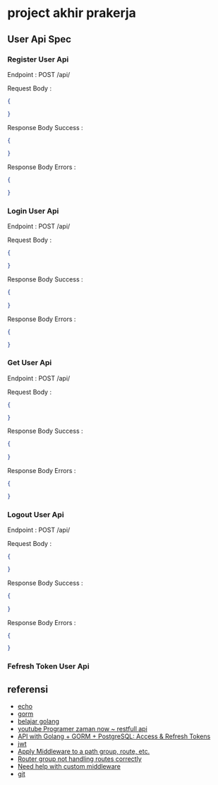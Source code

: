 # project akhir prakerja

## User Api Spec

### Register User Api
 Endpoint : POST /api/

 Request Body :
 ```json
{
 
}
```
 Response Body Success :
```json
{
 
}
```
 Response Body Errors :
 ```json
{
 
}
```

### Login User Api
 Endpoint : POST /api/

 Request Body :
 ```json
{
 
}
```
 Response Body Success :
```json
{
 
}
```
 Response Body Errors :
 ```json
{
 
}
```
### Get User Api
 Endpoint : POST /api/

 Request Body :
 ```json
{
 
}
```
 Response Body Success :
```json
{
 
}
```
 Response Body Errors :
 ```json
{
 
}
```
### Logout User Api
 Endpoint : POST /api/

 Request Body :
 ```json
{
 
}
```
 Response Body Success :
```json
{
 
}
```
 Response Body Errors :
 ```json
{
 
}
```
### Fefresh Token User Api
 


## referensi
- [echo](https://echo.labstack.com/)
- [gorm](https://gorm.io/docs/)
- [belajar golang](https://dasarpemrogramangolang.novalagung.com/)
- [youtube Programer zaman now ~ restfull api](https://www.youtube.com/watch?v=244b8-Yf-I8&t=4052s)
- [API with Golang + GORM + PostgreSQL: Access & Refresh Tokens](https://codevoweb.com/golang-gorm-postgresql-user-registration-with-refresh-tokens/)
- [jwt](https://github.com/golang-jwt/jwt)
- [Apply Middleware to a path group, route, etc.](https://github.com/labstack/echo/issues/1737)
- [Router group not handling routes correctly](https://github.com/labstack/echo/issues/1125)
- [Need help with custom middleware](https://github.com/labstack/echo/discussions/1820)
- [git](https://www.atlassian.com/git/tutorials/saving-changes/gitignore#git-ignore-patterns)